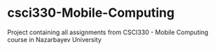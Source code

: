 # csci330-Mobile-Computing

Project containing all assignments from CSCI330 - Mobile Computing course in Nazarbayev University
